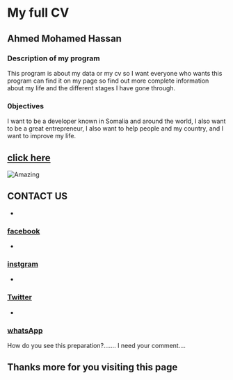 # My full CV


## Ahmed Mohamed Hassan

### Description of my program

This program is about my data or my cv so I want everyone who wants this program can find it on my page so find out more complete information about my life and the different stages I have gone through.


### 0bjectives
I want to be a developer known in Somalia and around the world, I also want to be a great entrepreneur, I also want to help people and my country,
and I want to improve my life.

## [click here](https://github.com/halista11/my_project )


![Amazing](https://pbs.twimg.com/profile_images/1437254724940701697/5FUUD2Py_400x400.jpg)

## CONTACT US
  *

### [facebook](https://www.facebook.com/profile.php?id=100024294669482)
  *
### [instgram](https://www.instagram.com/i_am_halista/)
  *
### [Twitter](https://twitter.com/home)
  *
### [whatsApp](+252616770820)





How do you see this preparation?.......
I need your comment....

## Thanks more for you visiting this page
